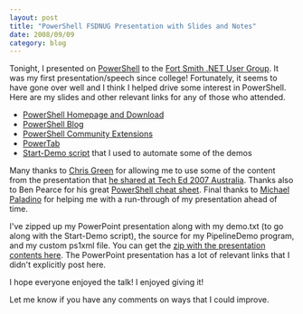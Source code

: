 ```yaml
---
layout: post
title: "PowerShell FSDNUG Presentation with Slides and Notes"
date: 2008/09/09
category: blog
---
```


Tonight, I presented on [PowerShell](http://www.microsoft.com/windowsserver2003/technologies/management/powershell/default.mspx) to the [Fort Smith .NET User Group](http://fsdnug.org/). It was my first presentation/speech since college! Fortunately, it seems to have gone over well and I think I helped drive some interest in PowerShell. Here are my slides and other relevant links for any of those who attended. 

- [PowerShell Homepage and Download](http://www.microsoft.com/windowsserver2003/technologies/management/powershell/default.mspx) 
- [PowerShell Blog](http://blogs.msdn.com/powershell/) 
- [PowerShell Community Extensions](http://www.codeplex.com/PowerShellCX) 
- [PowerTab](http://thepowershellguy.com/blogs/posh/pages/powertab.aspx) 
- [Start-Demo script](http://blogs.msdn.com/powershell/archive/2007/03/06/improved-start-demo-script.aspx) that I used to automate some of the demos 

Many thanks to [Chris Green](http://blogs.msdn.com/chris.green/) for allowing me to use some of the content from the presentation that [he shared at Tech Ed 2007 Australia](http://blogs.msdn.com/chris.green/archive/2007/12/17/presentation-and-demo-material-an-introduction-to-powershell.aspx). Thanks also to Ben Pearce for his great [PowerShell cheat sheet](http://blogs.msdn.com/powershell/archive/2007/01/24/powershell-cheat-sheet.aspx). Final thanks to [Michael Paladino](http://www.mpaladino.com/) for helping me with a run-through of my presentation ahead of time. 

I've zipped up my PowerPoint presentation along with my demo.txt (to go along with the Start-Demo script), the source for my PipelineDemo program, and my custom ps1xml file. You can get the [zip with the presentation contents here](/images/blog/2008-09-08-fsdnug-powershell-presentation.zip). The PowerPoint presentation has a lot of relevant links that I didn't explicitly post here. 

I hope everyone enjoyed the talk! I enjoyed giving it!

Let me know if you have any comments on ways that I could improve.


